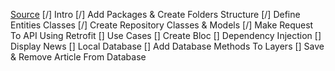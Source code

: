 [Source](https://www.youtube.com/watch?v=7V_P6dovixg)
[/] Intro
[/] Add Packages & Create Folders Structure
[/] Define Entities Classes
[/] Create Repository Classes & Models
[/] Make Request To API Using Retrofit
[] Use Cases
[] Create Bloc
[] Dependency Injection
[] Display News
[] Local Database
[] Add Database Methods To Layers
[] Save & Remove Article From Database
